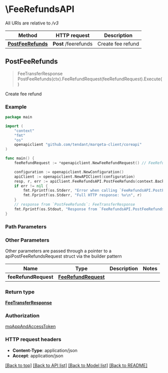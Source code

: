 # \FeeRefundsAPI

All URIs are relative to */v3*

Method | HTTP request | Description
------------- | ------------- | -------------
[**PostFeeRefunds**](FeeRefundsAPI.md#PostFeeRefunds) | **Post** /feerefunds | Create fee refund



## PostFeeRefunds

> FeeTransferResponse PostFeeRefunds(ctx).FeeRefundRequest(feeRefundRequest).Execute()

Create fee refund



### Example

```go
package main

import (
    "context"
    "fmt"
    "os"
    openapiclient "github.com/tendant/marqeta-client/coreapi"
)

func main() {
    feeRefundRequest := *openapiclient.NewFeeRefundRequest() // FeeRefundRequest |  (optional)

    configuration := openapiclient.NewConfiguration()
    apiClient := openapiclient.NewAPIClient(configuration)
    resp, r, err := apiClient.FeeRefundsAPI.PostFeeRefunds(context.Background()).FeeRefundRequest(feeRefundRequest).Execute()
    if err != nil {
        fmt.Fprintf(os.Stderr, "Error when calling `FeeRefundsAPI.PostFeeRefunds``: %v\n", err)
        fmt.Fprintf(os.Stderr, "Full HTTP response: %v\n", r)
    }
    // response from `PostFeeRefunds`: FeeTransferResponse
    fmt.Fprintf(os.Stdout, "Response from `FeeRefundsAPI.PostFeeRefunds`: %v\n", resp)
}
```

### Path Parameters



### Other Parameters

Other parameters are passed through a pointer to a apiPostFeeRefundsRequest struct via the builder pattern


Name | Type | Description  | Notes
------------- | ------------- | ------------- | -------------
 **feeRefundRequest** | [**FeeRefundRequest**](FeeRefundRequest.md) |  | 

### Return type

[**FeeTransferResponse**](FeeTransferResponse.md)

### Authorization

[mqAppAndAccessToken](../README.md#mqAppAndAccessToken)

### HTTP request headers

- **Content-Type**: application/json
- **Accept**: application/json

[[Back to top]](#) [[Back to API list]](../README.md#documentation-for-api-endpoints)
[[Back to Model list]](../README.md#documentation-for-models)
[[Back to README]](../README.md)

